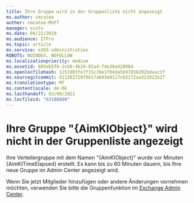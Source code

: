 ```yaml
---
title: Ihre Gruppe wird in der Gruppenliste nicht angezeigt
ms.author: cmcatee
author: cmcatee-MSFT
manager: scotv
ms.date: 04/21/2020
ms.audience: ITPro
ms.topic: article
ms.service: o365-administration
ROBOTS: NOINDEX, NOFOLLOW
ms.localizationpriority: medium
ms.assetid: 805eb5f6-1cb0-4b19-82ad-fde38a42808d
ms.openlocfilehash: 1257d03fe7f15c39e1f04da5b97858202bdaac3f
ms.sourcegitcommit: d11262728f0617a843a0117cb5172aa322022b27
ms.translationtype: MT
ms.contentlocale: de-DE
ms.lasthandoff: 03/08/2022
ms.locfileid: "63188600"
---
```

# <a name="your-group-aimkiobject-not-showing-in-groups-list"></a>Ihre Gruppe "{AimKIObject}" wird nicht in der Gruppenliste angezeigt

Ihre Verteilergruppe mit dem Namen "{AimKIObject}" wurde vor Minuten {AimKITimeElapsed} erstellt. Es kann bis zu 60 Minuten dauern, bis Ihre neue Gruppe im Admin Center angezeigt wird.
  
Wenn Sie jetzt Mitglieder hinzufügen oder andere Änderungen vornehmen möchten, verwenden Sie bitte die Gruppenfunktion im [Exchange Admin Center](https://outlook.office365.com/ecp/?rfr=Admin_o365&amp;exsvurl=1&amp;mkt=en-US.aspx).
  

